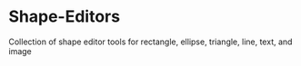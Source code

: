 # Shape-Editors
Collection of shape editor tools for rectangle, ellipse, triangle, line, text, and image
